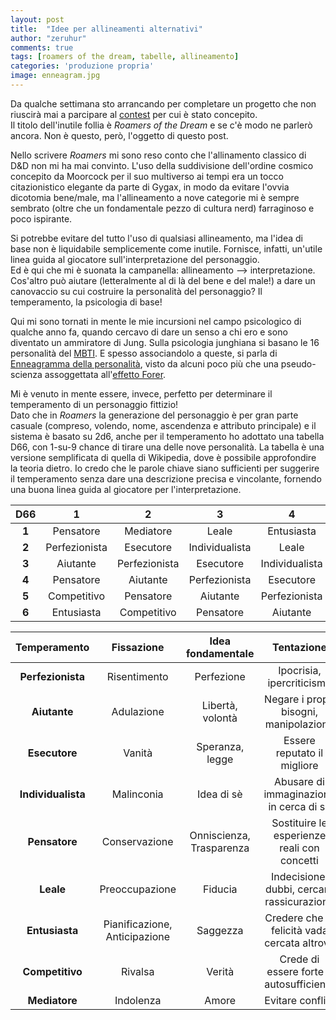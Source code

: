```yaml
---
layout: post
title:  "Idee per allineamenti alternativi"
author: "zeruhur"
comments: true
tags: [roamers of the dream, tabelle, allineamento]
categories: 'produzione propria'
image: enneagram.jpg
---
```


Da qualche settimana sto arrancando per completare un progetto che non riuscirà mai a parcipare al [contest](https://itch.io/jam/dreaming-game-jam) per cui è stato concepito.  
Il titolo dell'inutile follia è *Roamers of the Dream* e se c'è modo ne parlerò ancora. Non è questo, però, l'oggetto di questo post.

Nello scrivere *Roamers* mi sono reso conto che l'allinamento classico di D&D non mi ha mai convinto. L'uso della suddivisione dell'ordine cosmico concepito da Moorcock per il suo multiverso ai tempi era un tocco citazionistico elegante da parte di Gygax, in modo da evitare l'ovvia dicotomia bene/male, ma l'allineamento a nove categorie mi è sempre sembrato (oltre che un fondamentale pezzo di cultura nerd) farraginoso e poco ispirante.

Si potrebbe evitare del tutto l'uso di qualsiasi allineamento, ma l'idea di base non è liquidabile semplicemente come inutile. Fornisce, infatti, un'utile linea guida al giocatore sull'interpretazione del personaggio.  
Ed è qui che mi è suonata la campanella: allineamento --> interpretazione. Cos'altro può aiutare (letteralmente al di là del bene e del male!) a dare un canovaccio su cui costruire la personalità del personaggio? Il temperamento, la psicologia di base!

Qui mi sono tornati in mente le mie incursioni nel campo psicologico di qualche anno fa, quando cercavo di dare un senso a chi ero e sono diventato un ammiratore di Jung. Sulla psicologia junghiana si basano le 16 personalità del [MBTI](https://it.wikipedia.org/wiki/Indicatore_Myers-Briggs). E spesso associandolo a queste, si parla di [Enneagramma della personalità](https://it.wikipedia.org/wiki/Enneagramma_della_personalità), visto da alcuni poco più che una pseudo-scienza assoggettata all'[effetto Forer](https://it.wikipedia.org/wiki/Effetto_Forer).

Mi è venuto in mente essere, invece, perfetto per determinare il temperamento di un personaggio fittizio!  
Dato che in *Roamers* la generazione del personaggio è per gran parte casuale (compreso, volendo, nome, ascendenza e attributo principale) e il sistema è basato su 2d6, anche per il temperamento ho adottato una tabella D66, con 1-su-9 chance di tirare una delle nove personalità.
La tabella è una versione semplificata di quella di Wikipedia, dove è possibile approfondire la teoria dietro. Io credo che le parole chiave siano sufficienti per suggerire il temperamento senza dare una descrizione precisa e vincolante, fornendo una buona linea guida al giocatore per l'interpretazione.


| D66   | 1             | 2             | 3              | 4              | 5              | 6              |
|:-----:|:-------------:|:-------------:|:--------------:|:--------------:|:--------------:|:--------------:|
| **1** | Pensatore     | Mediatore     | Leale          | Entusiasta     | Competitivo    | Mediatore      |
| **2** | Perfezionista | Esecutore     | Individualista | Leale          | Entusiasta     | Competitivo    |
| **3** | Aiutante      | Perfezionista | Esecutore      | Individualista | Leale          | Entusiasta     |
| **4** | Pensatore     | Aiutante      | Perfezionista  | Esecutore      | Individualista | Leale          |
| **5** | Competitivo   | Pensatore     | Aiutante       | Perfezionista  | Esecutore      | Individualista |
| **6** | Entusiasta    | Competitivo   | Pensatore      | Aiutante       | Mediatore      | Mediatore      |


| Temperamento        | Fissazione                    | Idea fondamentale        | Tentazione                                   | Vizio            | Virtù       |
|:-------------------:|:-----------------------------:|:------------------------:|:--------------------------------------------:|:----------------:|:-----------:|
| **Perfezionista**   | Risentimento                  | Perfezione               | Ipocrisia, ipercriticismo                    | Ira              | Serenità    |
| **Aiutante**        | Adulazione                    | Libertà, volontà         | Negare i propri bisogni, manipolazione       | Superbia         | Umiltà      |
| **Esecutore**       | Vanità                        | Speranza, legge          | Essere reputato il migliore                  | Inganno          | Verità      |
| **Individualista**  | Malinconia                    | Idea di sè               | Abusare di immaginazione in cerca di sè      | Invidia          | Equanimità  |
| **Pensatore**       | Conservazione                 | Onniscienza, Trasparenza | Sostituire le esperienze reali con concetti  | Avarizia         | Distacco    |
| **Leale**           | Preoccupazione                | Fiducia                  | Indecisione, dubbi, cercare rassicurazione   | Viltà / Codardia | Coraggio    |
| **Entusiasta**      | Pianificazione, Anticipazione | Saggezza                 | Credere che la felicità vada cercata altrove | Gola             | Sobrietà    |
| **Competitivo**     | Rivalsa                       | Verità                   | Crede di essere forte e autosufficiente      | Lussuria         | Innocenza   |
| **Mediatore**       | Indolenza                     | Amore                    | Evitare conflitti                            | Accidia          | Azione      |